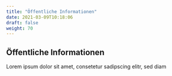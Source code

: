 ```yaml
---
title: "Öffentliche Informationen"
date: 2021-03-09T10:18:06
draft: false
weight: 70
---
```

## Öffentliche Informationen

Lorem ipsum dolor sit amet, consetetur sadipscing elitr, sed diam 